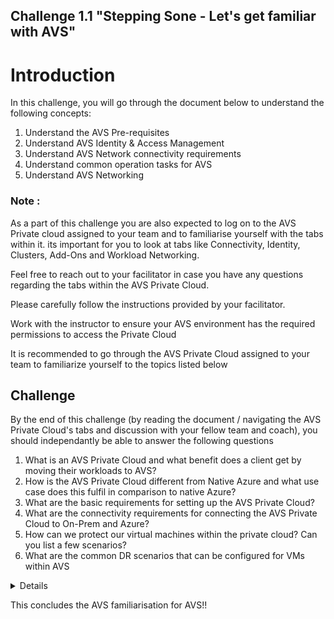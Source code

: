 Challenge 1.1
"Stepping Sone - Let's get familiar with AVS"
---

# Introduction 

In this challenge, you will go through the document below to understand the following concepts:

1.	Understand the AVS Pre-requisites
2.	Understand AVS Identity & Access Management
3.	Understand AVS Network connectivity requirements
4.	Understand common operation tasks for AVS
5.	Understand AVS Networking


### Note : 

As a part of this challenge you are also expected to log on to the AVS Private cloud assigned to your team and to familiarise yourself with the tabs within it. its important for you to look at tabs like Connectivity, Identity, Clusters, Add-Ons and Workload Networking. 

Feel free to reach out to your facilitator in case you have any questions regarding the tabs within the AVS Private Cloud. 

Please carefully follow the instructions provided by your facilitator. 

Work with the instructor to ensure your AVS environment has the required permissions to access the Private Cloud

It is recommended to go through the AVS Private Cloud assigned to your team to familiarize yourself to the topics listed below

## Challenge 

By the end of this challenge (by reading the document / navigating the AVS Private Cloud's tabs and discussion with your fellow team and coach), you should independantly be able to answer the following questions

1. What is an AVS Private Cloud and what benefit does a client get by moving their workloads to AVS?
2. How is the AVS Private Cloud different from Native Azure and what use case does this fulfil in comparison to native Azure? 
3. What are the basic requirements for setting up the AVS Private Cloud? 
4. What are the connectivity requirements for connecting the AVS Private Cloud to On-Prem and Azure? 
5. How can we protect our virtual machines within the private cloud? Can you list a few scenarios? 
6. What are the common DR scenarios that can be configured for VMs within AVS

<details>

## Pre-Requisites

Azure VMware Solution delivers VMware-based private clouds in Azure and is available for EA and CSP customers. Customers need to request a quota and register the Microsoft.AVS resource provider prior to deploying:

[Request host quota for Azure VMware Solution - Azure VMware Solution | Microsoft Docs](https://docs.microsoft.com/en-us/azure/azure-vmware/request-host-quota-azure-vmware-solution)

[Deploy and configure Azure VMware Solution - Azure VMware Solution | Microsoft Docs](https://docs.microsoft.com/en-us/azure/azure-vmware/deploy-azure-vmware-solution?tabs=azure-portal)

As the service isn’t available in all regions yet please check for local coverage in the required regions:

[Azure Products by Region | Microsoft Azure](https://azure.microsoft.com/en-us/global-infrastructure/services/?regions=all&products=azure-vmware)

Each private cloud will have a minimum of one vSAN cluster that consists of three hosts. Additional hosts, clusters or even private clouds can be added to your Azure subscription depending on your requirements and available host quotas.

There is also the option of a trial cluster, these are limited to three hosts and one month duration. After the trial period those hosts will be converted to regular AVS hosts.

[Concepts - Private clouds and clusters - Azure VMware Solution | Microsoft Docs](https://docs.microsoft.com/en-us/azure/azure-vmware/concepts-private-clouds-clusters)


## Identity and access management

Access management for cloud resources is a critical function for any organization that is using the cloud. Azure role-based access control (Azure RBAC) helps you manage who has access to Azure resources, what they can do with those resources, and what areas they have access to.

Azure RBAC is an authorization system built on Azure Resource Manager that provides fine-grained access management of Azure resources. For that purpose Azure VMware Solution offers several operations to natively integrate into your RBAC strategy.

Azure VMware Solution private clouds are provisioned with a vCenter Server and NSX-T Manager. You use vCenter to manage virtual machine (VM) workloads and NSX-T Manager to manage and extend the private cloud. Access and identity management use the CloudAdmin role for vCenter and restricted administrator rights for NSX-T Manager.

Permissions are not inherited from Azure RBAC, for granular management you can create new roles inside vCenter based on the described privileges:

[Concepts - Identity and access - Azure VMware Solution | Microsoft Docs](https://docs.microsoft.com/en-us/azure/azure-vmware/concepts-identity)

## Network connectivity
Azure VMware Solution offers a private cloud environment accessible from on-premises and Azure-based resources. Services such as Azure ExpressRoute, VPN connections or Azure Virtual WAN deliver the connectivity.

[Concepts - Network interconnectivity - Azure VMware Solution | Microsoft Docs](https://docs.microsoft.com/en-us/azure/azure-vmware/concepts-networking)


## Connect AVS to on-premises and Azure VNET
To ensure connectivity between on-premises environments and the AVS private cloud most customers will utilize an ExpressRoute. To ensure connectivity between the ExpressRoute circuits of the existing on-premises connection and the AVS Private Cloud the Global Reach add-on is required. This add-on is provided for the circuit of the Azure VMware Solution as part of the offering but needs to be enabled for your existing on-premises ExpressRoute circuit and may incur additional costs.
 
![](/Images/AVS/AVS_Image1.png)

First you create an authorization key from your ExpressRoute circuits blade, this will be used to create the on-prem cloud connection in the Connectivity blade of the AVS Private Cloud.

[Peer on-premises environments to Azure VMware Solution - Azure VMware Solution | Microsoft Docs](https://docs.microsoft.com/en-us/azure/azure-vmware/tutorial-expressroute-global-reach-private-cloud)


For PoC and smaller environments there is also the option of a VPN-based connectivity with Azure Virtual WAN available.

[Configure a site-to-site VPN in vWAN for Azure VMware Solution - Azure VMware Solution | Microsoft Docs](https://docs.microsoft.com/en-us/azure/azure-vmware/configure-site-to-site-vpn-gateway)

## Connect AVS to Azure VNET
Connectivity between Azure virtual networks and your private cloud will be enabled by virtual network gateways that connect to the ExpressRoute circuit of your private cloud. After creating the virtual network gateway you will create an authorization key from the AVS Private Cloud blade and connect both.
 
![](/Images/AVS/AVS_Image2.png)

[Tutorial - Configure networking for your VMware private cloud in Azure - Azure VMware Solution | Microsoft Docs](https://docs.microsoft.com/en-us/azure/azure-vmware/tutorial-configure-networking)

## Securely manage your AVS private cloud
Most of the administrative tasks in an AVS private cloud will be orchestrated using the Azure VMware Solution vCenter and NSX-T Manager. As both systems are not publicly accessible we will need to create a jumpbox and optionally deploy Azure Bastion to enable secure access from non-private locations.
The required URLs, credentials and certificate thumbprints  for accessing vCenter and NSX-T Manager can be obtained using the Identity blade of your AVS private cloud.

[Tutorial: Create an Azure Bastion host: Windows VM: portal | Microsoft Docs](https://docs.microsoft.com/en-us/azure/bastion/tutorial-create-host-portal)

[Tutorial - Access your private cloud - Azure VMware Solution | Microsoft Docs](https://docs.microsoft.com/en-us/azure/azure-vmware/tutorial-access-private-cloud)
 
## Other common operational tasks
### Scaling your AVS private cloud

You can scale the clusters and hosts in a private cloud as required for your application workload. Please ensure that you have remaining quota available for the planned scaling and have a quick check on the scalability limits of your private cloud:
•	Up to 12 clusters per private cloud
•	Between 3 to 16 hosts per cluster
•	Up to 96 hosts per private cloud

[Concepts - Private clouds and clusters - Azure VMware Solution | Microsoft Docs](https://docs.microsoft.com/en-us/azure/azure-vmware/concepts-private-clouds-clusters#clusters)

[Tutorial - Expand or shrink clusters in a private cloud - Azure VMware Solution | Microsoft Docs](https://docs.microsoft.com/en-us/azure/azure-vmware/tutorial-scale-private-cloud)

## Deploy Add-Ons for AVS private cloud

Azure VMware Solution offers extensibility through additional add-ons that can be deployed using the Azure portal. Depending on the add-on used additional licensing may be required as not all add-ons are included in the Azure VMware Solution pricing itself.

Currently we offer add-ons for disaster recovery (VMware SRM) and workload mobility (VMware HCX) with more to come.

If the deployed add-on isn’t fully managed via VMware vCenter plugins you can retrieve the management URLs through the Private Cloud add-ons blade. Depending on the add-on there may also be further options available in the add-ons blade like scaling the VMware Site Recovery Manager add-on or creating activation keys to connect HCX to your on-premises environment.

[Deploy disaster recovery with VMware Site Recovery Manager - Azure VMware Solution | Microsoft Docs](https://docs.microsoft.com/en-us/azure/azure-vmware/disaster-recovery-using-vmware-site-recovery-manager)

[Deploy and configure VMware HCX - Azure VMware Solution | Microsoft Docs](https://docs.microsoft.com/en-us/azure/azure-vmware/tutorial-deploy-vmware-hcx)


## Workload networking

Workload networking relates to several individual tasks that come up during the lifetime of an Azure VMware solution, e.g. configuring DHCP and DNS as well as creating new network segments. The following diagram provides a quick overview of the networking topology with the relevant components for this common tasks.
 
![](/Images/AVS/AVS_Image3.png)

Your Azure VMware solution should be configured to host a DHCP server as DHCP requests won’t traverse to your on-premises environment by default. We recommend utilizing NSX-T to host the DHCP server instead of having a virtual machine created for this. Therefore we will create a DHCP server instance defined by name and IP address.

The individual DHCP ranges are configured within the network segment when you specify the subnets of the network segment. Please ensure that non-overlapping subnets and DHCP ranges must be used to ensure connectivity.

DNS resolution is done via the DNS service in each Tier-1 gateway and can be customized to include custom DNS resolution for up to 5 internal zones while keeping regular DNS traffic inside AVS. For this create one or more additional DNS zones of the type “FQDN Zone” for those domains that are not externally resolvable and specify the appropriate DNS server IPs.  After creating the DNS zones ensure that those are also added to the DNS service.

The default deployment already contains a network segment but when deploying workloads to the Private Cloud additional network segments may be required for separation of workloads. When creating new network segments you need to specify the gateway IP and optionally associated DHCP ranges if not only static IP-assignment is planned.

Any creation/modification of network segments not bound to the default Tier-1 gateway needs to be done via NSX-T manager as the Azure Portal will only show the resources associated the default Tier-1 gateway created during initial deployment.

[Configure DHCP for Azure VMware Solution - Azure VMware Solution | Microsoft Docs](https://docs.microsoft.com/en-us/azure/azure-vmware/configure-dhcp-azure-vmware-solution)

[Configure DNS forwarder for Azure VMware Solution - Azure VMware Solution | Microsoft Docs](https://docs.microsoft.com/en-us/azure/azure-vmware/configure-dns-azure-vmware-solution)

[Tutorial - Add a network segment in Azure VMware Solution - Azure VMware Solution | Microsoft Docs](https://docs.microsoft.com/en-us/azure/azure-vmware/tutorial-nsx-t-network-segment)

## Running commands for privileged tasks

Certain tasks require more privileges that the default cloudadmin role permits, therefore we have included an additional blade in the Azure portal titled “Run command” to support this tasks.
Currently two groups of commands are supported:

###	JSDR.Configuration

Commands needed to install the JetStream DR software

[Disaster Recovery for Azure VMware Solution (AVS) using JetStream DR (jetstreamsoft.com)](https://www.jetstreamsoft.com/solutions/disaster-recovery-for-azure-vmware-solution/)

Microsoft.AVS.Management
Commands to manage external identity sources for your private cloud and assign groups to the cloudadmin role

## Raising a support case
Support requests should be raised via the Azure Portal, e.g. via the “New Support Request” blade. As the service type please check if “Azure VMware Solution” has been selected as “Azure VMware Solution by CloudSimple” refers to the previous version of our VMware offering. The resource field should refer to the private cloud where you’re experiencing issues.

[Support for Azure VMware Solution deployment or provisioning failure - Azure VMware Solution | Microsoft Docs](https://docs.microsoft.com/en-us/azure/azure-vmware/fix-deployment-failures)

</details>

This concludes the AVS familiarisation for AVS!!
